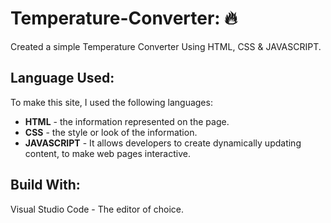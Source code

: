 # Temperature-Converter: 🔥
Created a simple Temperature Converter Using HTML, CSS & JAVASCRIPT.

## Language Used:
To make this site, I used the following languages:

* **HTML** - the information represented on the page.
* **CSS** - the style or look of the information.
* **JAVASCRIPT** - It allows developers to create dynamically updating content, to make web pages interactive.
  
## Build With:
Visual Studio Code - The editor of choice.
